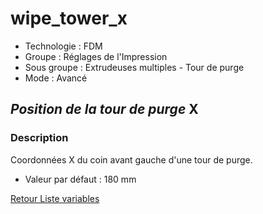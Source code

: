 # wipe_tower_x

* Technologie : FDM
* Groupe : Réglages de l'Impression
* Sous groupe : Extrudeuses multiples - Tour de purge
* Mode : Avancé

## *Position de la tour de purge*  X

### Description

Coordonnées X du coin avant gauche d'une tour de purge.

* Valeur par défaut : 180 mm

[Retour Liste variables](variable_list.md)